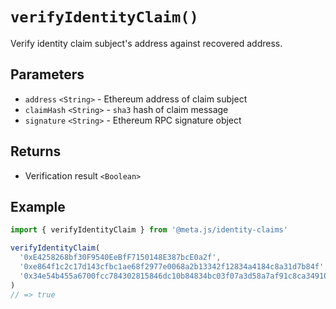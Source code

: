 # `verifyIdentityClaim()`

Verify identity claim subject's address against recovered address.

## Parameters

- `address` `<String>` - Ethereum address of claim subject
- `claimHash` `<String>` - `sha3` hash of claim message
- `signature` `<String>` - Ethereum RPC signature object

## Returns

- Verification result `<Boolean>`

## Example

```js
import { verifyIdentityClaim } from '@meta.js/identity-claims'

verifyIdentityClaim(
  '0xE4258268bf30F9540EeBfF7150148E387bcE0a2f',
  '0xe864f1c2c17d143cfbc1ae68f2977e0068a2b13342f12834a4184c8a31d7b84f',
  '0x34e54b455a6700fcc784302815846dc10b84834bc03f07a3d58a7af91c8ca34910d0716b735c580675edfacb164a6e2f9b14a768cb6825b73c24eee2ed59d0e601'
)
// => true
```
